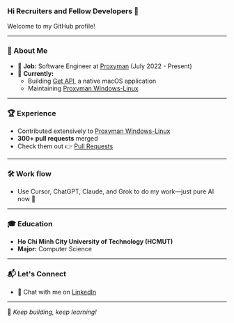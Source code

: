 ### Hi Recruiters and Fellow Developers 👋  

Welcome to my GitHub profile!  

---

### 🚀 About Me  
- 📖 **Job:** Software Engineer at [Proxyman](https://proxyman.io/) (July 2022 - Present)  
- 📌 **Currently:**  
  - Building [Get API](https://github.com/Get-API-App/Issue-Tracker), a native macOS application  
  - Maintaining [Proxyman Windows-Linux](https://github.com/ProxymanApp/proxyman-windows-linux)  

---

### 🏆 Experience  
- Contributed extensively to [Proxyman Windows-Linux](https://github.com/ProxymanApp/proxyman-windows-linux)  
- **300+ pull requests** merged  
- Check them out 👉 [Pull Requests](https://github.com/ProxymanApp/proxyman-windows-linux/issues?q=is%3Aopen+is%3Aissue+assignee%3Akics223w1+label%3A%22%E2%9C%85+Done%22)  

---

### 🛠 Work flow  
 - Use Cursor, ChatGPT, Claude, and Grok to do my work—just pure AI now 🤖  

---

### 🎓 Education  
- **Ho Chi Minh City University of Technology (HCMUT)**  
- **Major:** Computer Science  

---

### 📬 Let's Connect  
- 💬 Chat with me on [LinkedIn](https://www.linkedin.com/in/cao-vi%E1%BA%BFt-huy-0a29bb20a/)  

---

🚀 _Keep building, keep learning!_  
